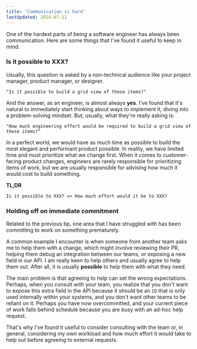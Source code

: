```yaml
---
title: 'Communication is hard'
lastUpdated: 2024-07-11
---
```


One of the hardest parts of being a software engineer has always been communication. Here are some things that I've found it useful to keep in mind.

### Is it possible to XXX?

Usually, this question is asked by a non-technical audience like your project manager, product manager, or designer.

`"Is it possible to build a grid view of these items?"`

And the answer, as an engineer, is almost always **yes**. I've found that it's natural to immediately start thinking about ways to implement it, diving into a problem-solving mindset. But, usually, what they're really asking is:

`"How much engineering effort would be required to build a grid view of these items?"`

In a perfect world, we would have as much time as possible to build the most elegant and performant product possible. In reality, we have limited time and must prioritize what we change first. When it comes to customer-facing product changes, engineers are rarely responsible for prioritizing items of work, but we are usually responsible for advising how much it would cost to build something.

**TL;DR**

`Is it possible to XXX? => How much effort would it be to XXX?`

### Holding off on immediate commitment

Related to the previous tip, one area that I have struggled with has been committing to work on something prematurely.

A common example I encounter is when someone from another team asks me to help them with a change, which might involve reviewing their PR, helping them debug an integration between our teams, or exposing a new field in our API. I am really keen to help others and usually agree to help them out. After all, it is usually **possible** to help them with what they need.

The main problem is that agreeing to help can set the wrong expectations. Perhaps, when you consult with your team, you realize that you don't want to expose this extra field in the API because it should be an `ID` that is only used internally within your systems, and you don't want other teams to be reliant on it. Perhaps you have now overcommitted, and your current piece of work falls behind schedule because you are busy with an ad-hoc help request.

That's why I've found it useful to consider consulting with the team or, in general, considering my own workload and how much effort it would take to help out before agreeing to external requests.
